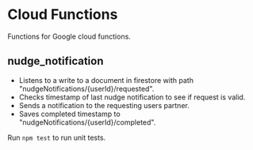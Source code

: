 # Cloud Functions

Functions for Google cloud functions.

## nudge_notification
- Listens to a write to a document in firestore with path "nudgeNotifications/{userId}/requested".
- Checks timestamp of last nudge notification to see if request is valid.
- Sends a notification to the requesting users partner.
- Saves completed timestamp to "nudgeNotifications/{userId}/completed".


Run `npm test` to run unit tests.